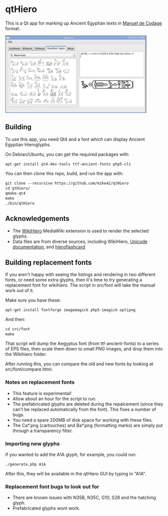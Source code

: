 qtHiero
================================

This is a Qt app for marking up Ancient Egyptian texts in [Manuel de Codage](http://en.wikipedia.org/wiki/Manuel_de_Codage) format.

![qtHiero Screenshot](screenshot.png?raw=true)

Building
--------
To use this app, you need Qt4 and a font which can display Ancient Egyptian Hieroglyphs.

On Debian/Ubuntu, you can get the required packages with:

    apt-get install qt4-dev-tools ttf-ancient-fonts php5-cli
    
You can then clone this repo, build, and run the app with:

    git clone --recursive https://github.com/mike42/qtHiero
    cd qtHiero/
    qmake-qt4
    make
    ./bin/qtHiero

Acknowledgements
----------------
* The [WikiHiero](http://www.mediawiki.org/wiki/Extension:WikiHiero) MediaWiki extension is used to render the selected glyphs.
* Data files are from diverse sources, including WikiHiero, [Unicode documentation](http://www.unicode.org/charts/PDF/U13000.pdf), and [hieroflashcard](http://www.mettetevicomodi.it/hieroflashcard/hfc_index.html)

Building replacement fonts
--------------------------
If you aren't happy with seeing the listings and rendering in two different fonts, or need some extra glyphs, then it's time to try generating a replacement font for wikihiero. The script in src/font will take the manual work out of it.

Make sure you have these:

    apt-get install fontforge imagemagick php5-imagick optipng

And then:

	cd src/font
    make

That script will dump the Aegyptus font (from ttf-ancient-fonts) to a series of EPS files,
then scale them down to small PNG images, and drop them into the Wikihiero folder.

After running this, you can compare the old and new fonts by looking at src/font/compare.html.

### Notes on replacement fonts
* This feature is experimental!
* Allow about an hour for the script to run.
* The prefabricated glyphs are deleted during the repalcement (since they can't be replaced automatically from the font). This fixes a number of bugs.
* You need a spare 200MB of disk space for working with these files.
* The Ca*.png (cartouches) and Ba*.png (formatting marks) are simply put through a transparency filter.

### Importing new glyphs
If you wanted to add the A1A glyph, for example, you could run:

    ./generate.php A1A

After this, they will be available in the qtHiero GUI by typing in "A1A".

### Replacement font bugs to look out for
* There are known issues with N35B, N35C, G10, S28 and the hatching glyph.
* Prefabricated glyphs wont work.
